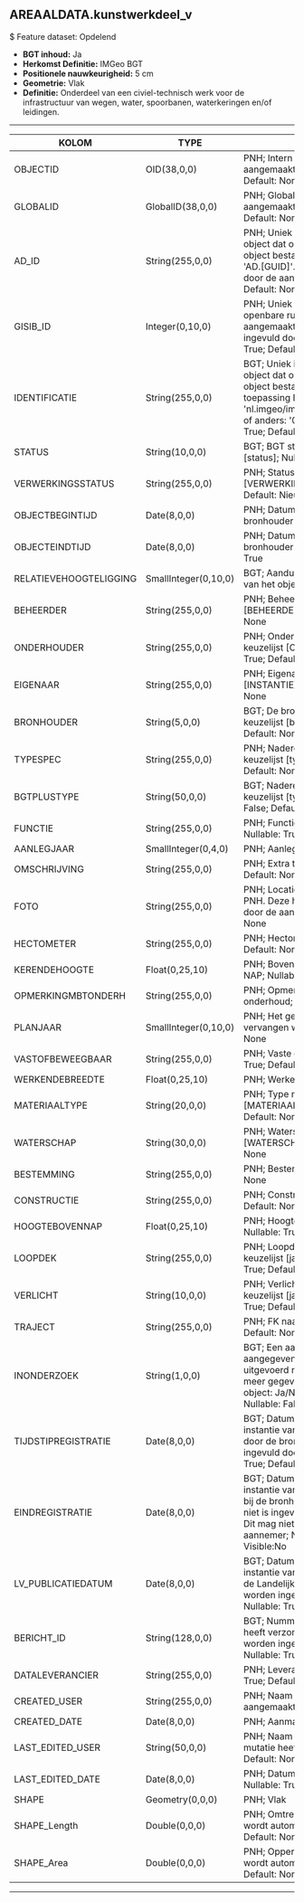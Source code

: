 ## AREAALDATA.kunstwerkdeel_v

$ Feature dataset: Opdelend

* __BGT inhoud:__ Ja
* __Herkomst Definitie:__ IMGeo BGT 
* __Positionele nauwkeurigheid:__ 5 cm
* __Geometrie:__ Vlak
* __Definitie:__ Onderdeel van een civiel-technisch werk voor de infrastructuur van wegen, water, spoorbanen, waterkeringen en/of leidingen. 

***

|KOLOM                             |TYPE          	        |DEFINITIE|
|------                            |----          	        |-----    |
|OBJECTID                          |OID(38,0,0)             |PNH; Intern ArcGIS Identificatienummer, aangemaakt door ArcGIS; Nullable: False; Default: None|
|GLOBALID                          |GlobalID(38,0,0)        |PNH; Global Unique Identifier,  aangemaakt door ArcGIS; Nullable: False; Default: None|
|AD_ID                             |String(255,0,0)         |PNH; Uniek identificatienummer voor het object dat onveranderlijk is zolang het object bestaat in Areaaldata: in format 'AD.[GUID]'. Dit moet worden ingevuld door de aannemer; Nullable: False; Default: None|
|GISIB_ID                          |Integer(0,10,0)         |PNH; Uniek Identificatienummer beheer openbare ruimte (GISIB), wordt aangemaakt in GISIB en mag niet worden ingevuld door de aannemer; Nullable: True; Default: None|
|IDENTIFICATIE                     |String(255,0,0)         |BGT; Uniek identificatienummer voor het object dat onveranderlijk is zolang het object bestaat: bevat indien van toepassing BGT/IMKL ID in format 'nl.imgeo/imkl.bronhouderscode.LokaalID' of anders: '00000'.LokaalID; Nullable: True; Default: None|
|STATUS                            |String(10,0,0)          |BGT; BGT status van het object; keuzelijst [status]; Nullable: False; Default: bestaand|
|VERWERKINGSSTATUS                 |String(255,0,0)         |PNH; Status van de gegevens; keuzelijst [VERWERKINGSSTATUS]; Nullable: False; Default: Nieuw|
|OBJECTBEGINTIJD                   |Date(8,0,0)             |PNH; Datum waarop het object bij de bronhouder is ontstaan; Nullable: True|
|OBJECTEINDTIJD                    |Date(8,0,0)             |PNH; Datum waarop het object bij de bronhouder niet meer geldig is; Nullable: True|
|RELATIEVEHOOGTELIGGING            |SmallInteger(0,10,0)    |BGT; Aanduiding voor de relatieve hoogte van het object; Nullable: False; Default: 0|
|BEHEERDER                         |String(255,0,0)         |PNH; Beheerder van het object; keuzelijst [BEHEERDER]; Nullable: True; Default: None|
|ONDERHOUDER                       |String(255,0,0)         |PNH; Onderhouder van het object; keuzelijst [ONDERHOUDER]; Nullable: True; Default: None|
|EIGENAAR                          |String(255,0,0)         |PNH; Eigenaar van het object; keuzelijst [INSTANTIE]; Nullable: True; Default: None|
|BRONHOUDER                        |String(5,0,0)           |BGT; De bronhoudercode van het object; keuzelijst [bronhouder]; Nullable: False; Default: None|
|TYPESPEC                          |String(255,0,0)         |PNH; Nadere typering van het object; keuzelijst [typeSpecKWD]; Nullable: True; Default: None|
|BGTPLUSTYPE                       |String(50,0,0)          |BGT; Nadere type omschrijving in de BGT; keuzelijst [typeKWDVlakBGT]; Nullable: False; Default: None|
|FUNCTIE                           |String(255,0,0)         |PNH; Functie; keuzelijst [FUNCTIE]; Nullable: True; Default: None|
|AANLEGJAAR                        |SmallInteger(0,4,0)     |PNH; Aanlegjaar; Nullable: True|
|OMSCHRIJVING                      |String(255,0,0)         |PNH; Extra toelichting; Nullable: True; Default: None|
|FOTO                              |String(255,0,0)         |PNH; Locatie van de foto op de S schijf bij PNH. Deze hoeft niet gevuld te worden door de aannemer. Nullable: True; Default: None|
|HECTOMETER                        |String(255,0,0)         |PNH; Hectometrering; Nullable: True; Default: None|
|KERENDEHOOGTE                     |Float(0,25,10)          |PNH; Bovenkant van de constructie tov NAP; Nullable: True|
|OPMERKINGMBTONDERH                |String(255,0,0)         |PNH; Opmerking met betrekking tot het onderhoud; Nullable: True; Default: None|
|PLANJAAR                          |SmallInteger(0,10,0)    |PNH; Het geplande jaar dat het object vervangen wordt; Nullable: True; Default: None|
|VASTOFBEWEEGBAAR                  |String(255,0,0)         |PNH; Vaste of Beweegbare stuw; Nullable: True; Default: None|
|WERKENDEBREEDTE                   |Float(0,25,10)          |PNH; Werkende Breedte; Nullable: True|
|MATERIAALTYPE                     |String(20,0,0)          |PNH; Type materiaal; keuzelijst [MATERIAALTYPE]; Nullable: True; Default: None|
|WATERSCHAP                        |String(30,0,0)          |PNH; Waterschap naam; keuzelijst [WATERSCHAP]; Nullable: True; Default: None|
|BESTEMMING                        |String(255,0,0)         |PNH; Bestemming; Nullable: True; Default: None|
|CONSTRUCTIE                       |String(255,0,0)         |PNH; Constructie TODO; Nullable: True; Default: None|
|HOOGTEBOVENNAP                    |Float(0,25,10)          |PNH; HoogteBoven NAP (cm?) TODO; Nullable: True|
|LOOPDEK                           |String(255,0,0)         |PNH; Loopdek Ja/Nee/Onbekend; keuzelijst [jaNeeOnbekend]; Nullable: True; Default: O|
|VERLICHT                          |String(10,0,0)          |PNH; Verlicht Ja/Nee/Onbekend; keuzelijst [jaNeeOnbekend]; Nullable: True; Default: O|
|TRAJECT                           |String(255,0,0)         |PNH; FK naar traject_v; Nullable: True; Default: None|
|INONDERZOEK                       |String(1,0,0)           |BGT; Een aanduiding waarmee wordt aangegeven dat een onderzoek wordt uitgevoerd naar de juistheid van een of meer gegevens van het betreffende object: Ja/Nee; keuzelijst [jaNee]; Nullable: False; Default: N; Visible:No|
|TIJDSTIPREGISTRATIE               |Date(8,0,0)             |BGT; Datum en tijdstip waarop deze instantie van het object is opgenomen door de bronhouder. Dit mag niet worden ingevuld door de aannemer; Nullable: True; Default: None; Visible:No|
|EINDREGISTRATIE                   |Date(8,0,0)             |BGT; Datum en tijdstip waarop deze instantie van het object niet meer geldig is bij de bronhouder. Wanneer deze waarde niet is ingevuld is de instantie nog geldig. Dit mag niet worden ingevuld door de aannemer; Nullable: True; Default: None; Visible:No|
|LV_PUBLICATIEDATUM                |Date(8,0,0)             |BGT; Datum en tijdstip waarop deze instantie van het object is opgenomen in de Landelijke Voorziening. Dit mag niet worden ingevuld door de aannemer; Nullable: True; Default: None; Visible:No|
|BERICHT_ID                        |String(128,0,0)         |BGT; Nummer van het bericht dat PNH heeft verzonden naar LV. Dit mag niet worden ingevuld door de aannemer; Nullable: True; Default: None; Visible:No|
|DATALEVERANCIER                   |String(255,0,0)         |PNH; Leverancier van de data; Nullable: True; Default: None|
|CREATED_USER                      |String(255,0,0)         |PNH; Naam van gebruiker die de rij heeft aangemaakt; Nullable: True; Default: None|
|CREATED_DATE                      |Date(8,0,0)             |PNH; Aanmaakdatum; Nullable: True|
|LAST_EDITED_USER                  |String(50,0,0)          |PNH; Naam van gebruiker die de laatste mutatie heeft doorgevoerd; Nullable: True; Default: None|
|LAST_EDITED_DATE                  |Date(8,0,0)             |PNH; Datum van de laatste mutatie; Nullable: True|
|SHAPE                             |Geometry(0,0,0)         |PNH; Vlak|
|SHAPE_Length                      |Double(0,0,0)           |PNH; Omtrek in meters, 5 decimalen. Dit wordt automatisch gevuld; Nullable: False; Default: None|
|SHAPE_Area                        |Double(0,0,0)           |PNH; Oppervlakte in m2, 5 decimalen. Dit wordt automatisch gevuld; Nullable: False; Default: None|



***
